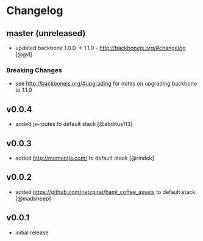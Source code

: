 # Changelog

## master (unreleased)

* updated backbone 1.0.0 -> 1.1.0 - http://backbonejs.org/#changelog [@gvl]

### Breaking Changes
* see http://backbonejs.org/#upgrading for notes on upgrading backbone to 1.1.0

## v0.0.4

* added js-routes to default stack [@abditus113]

## v0.0.3

* added http://momentjs.com/ to default stack [@rindek]

## v0.0.2

* added https://github.com/netzpirat/haml_coffee_assets to default stack [@madsheep]

## v0.0.1

* initial release
